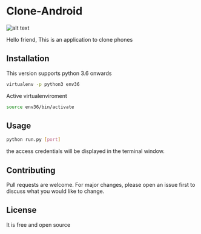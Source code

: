 # Clone-Android

![alt text](https://scontent.fbga1-4.fna.fbcdn.net/v/t1.0-9/69708939_10220215049429182_3154966517603368960_n.jpg?_nc_cat=108&_nc_ht=scontent.fbga1-4.fna&oh=b7321db0b1706cd5b2726a9443135960&oe=5DF92F36)

Hello friend, This is an application to clone phones

## Installation

This version supports python 3.6 onwards

```bash
virtualenv -p python3 env36
```
Active virtualenviroment

```bash
source env36/bin/activate
```

## Usage

```bash
python run.py [port]
```

the access credentials will be displayed in the terminal window.

## Contributing
Pull requests are welcome. For major changes, please open an issue first to discuss what you would like to change.


## License
It is free and open source
